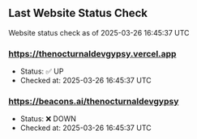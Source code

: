 ## Last Website Status Check

<!-- GitHub Action will update the section below -->
Website status check as of 2025-03-26 16:45:37 UTC

### https://thenocturnaldevgypsy.vercel.app
- Status: ✅ UP
- Checked at: 2025-03-26 16:45:37 UTC

### https://beacons.ai/thenocturnaldevgypsy
- Status: ❌ DOWN
- Checked at: 2025-03-26 16:45:37 UTC


<!-- End of GitHub Action update section -->
